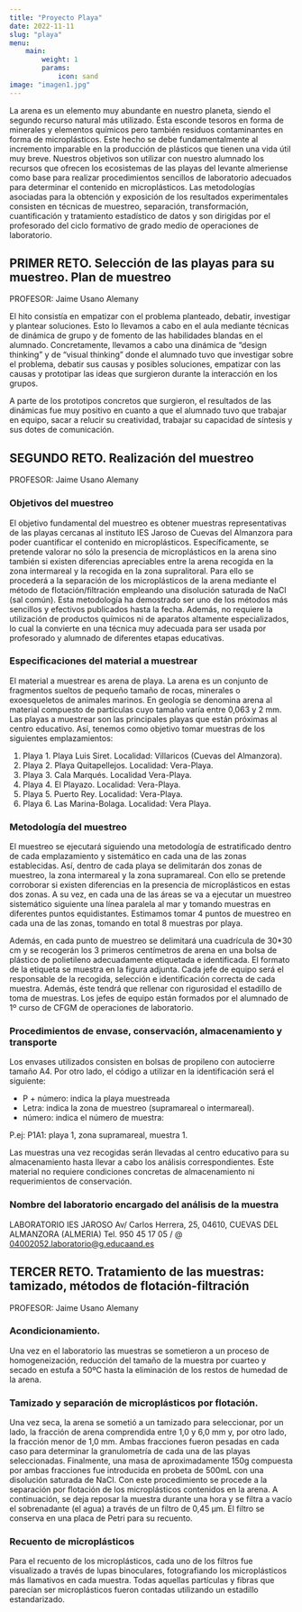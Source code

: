 ```yaml
---
title: "Proyecto Playa"
date: 2022-11-11
slug: "playa"
menu:
    main:
        weight: 1
        params: 
            icon: sand
image: "imagen1.jpg"
---
```



La arena es un elemento muy abundante en nuestro planeta, siendo el segundo recurso natural más utilizado. Ésta esconde tesoros en forma de minerales y elementos químicos pero también residuos contaminantes en forma de microplásticos. Este hecho se debe fundamentalmente al incremento imparable en la producción de plásticos que tienen una vida útil muy breve. Nuestros objetivos son utilizar con nuestro alumnado  los recursos que ofrecen los ecosistemas de las playas del levante almeriense como base para realizar procedimientos sencillos de laboratorio adecuados para determinar el contenido en microplásticos. Las metodologías asociadas para la obtención y exposición de los resultados experimentales consisten en técnicas de muestreo, separación, transformación, cuantificación y tratamiento estadístico de datos y son dirigidas por el profesorado del ciclo formativo de grado medio de operaciones de laboratorio.

## PRIMER RETO. Selección de las playas para su muestreo. Plan de muestreo 
PROFESOR: Jaime Usano Alemany
 
El hito consistía en empatizar con el problema planteado, debatir, investigar y plantear soluciones. Esto lo llevamos a cabo en el aula  mediante técnicas de dinámica de grupo y de fomento de las habilidades blandas en el alumnado. Concretamente, llevamos a cabo una dinámica de “design thinking” y de “visual thinking” donde el alumnado tuvo que investigar sobre el problema, debatir sus causas y posibles soluciones, empatizar con las causas y prototipar las ideas que surgieron durante la interacción en los grupos.  
   
A parte de los prototipos concretos que surgieron, el resultados de las dinámicas fue muy positivo en cuanto a que el alumnado tuvo que trabajar en equipo, sacar a relucir su creatividad, trabajar su capacidad de síntesis y sus dotes de comunicación.    



## SEGUNDO RETO. Realización del muestreo 
PROFESOR: Jaime Usano Alemany

### Objetivos del muestreo
El objetivo fundamental del muestreo es obtener muestras representativas de las playas cercanas al instituto IES Jaroso de Cuevas del Almanzora para poder cuantificar el contenido en microplásticos. Específicamente, se pretende valorar no sólo la presencia de microplásticos en la arena sino también si existen diferencias apreciables entre la arena recogida en la zona intermareal y la recogida en la zona supralitoral. Para ello se procederá a la separación de los microplásticos de la arena mediante el método de flotación/filtración empleando una disolución saturada de NaCl (sal común). Esta metodología ha demostrado ser uno de los métodos más sencillos y efectivos publicados hasta la fecha. Además, no requiere la utilización de productos químicos ni de aparatos altamente especializados, lo cual la convierte en una técnica muy adecuada para ser usada por profesorado y alumnado de diferentes etapas educativas.  

### Especificaciones del material a muestrear
El material a muestrear es arena de playa. La arena es un conjunto de fragmentos sueltos de pequeño tamaño de rocas, minerales o exoesqueletos de animales marinos. En geología se denomina arena al material compuesto de partículas cuyo tamaño varía entre 0,063 y 2 mm. Las playas a muestrear son las principales playas que están próximas al centro educativo. Así, tenemos como objetivo tomar muestras de los siguientes emplazamientos:  

1.	Playa 1. Playa Luis Siret. Localidad: Villaricos (Cuevas del Almanzora).  
2.	Playa 2. Playa Quitapellejos. Localidad: Vera-Playa.  
3.	Playa 3. Cala Marqués. Localidad Vera-Playa.  
4.	Playa 4. El Playazo. Localidad: Vera-Playa.  
5.	Playa 5. Puerto Rey. Localidad: Vera-Playa.  
6.	Playa 6. Las Marina-Bolaga. Localidad: Vera Playa.  

### Metodología del muestreo
El muestreo se ejecutará siguiendo una metodología de estratificado dentro de cada emplazamiento y sistemático en cada una de las zonas establecidas. Así, dentro de cada playa se delimitarán dos zonas de muestreo, la zona intermareal y la zona supramareal. Con ello se pretende corroborar si existen diferencias en la presencia de microplásticos en estas dos zonas. A su vez, en cada una de las áreas se va a ejecutar un muestreo sistemático siguiente una línea paralela al mar y tomando muestras en diferentes puntos equidistantes. Estimamos tomar 4 puntos de muestreo en cada una de las zonas, tomando en total 8 muestras por playa.    
 	 
Además, en cada punto de muestreo se delimitará una cuadrícula de 30*30 cm y se recogerán los 3 primeros centímetros de arena en una bolsa de plástico de polietileno adecuadamente etiquetada e identificada. El formato de la etiqueta se muestra en la figura adjunta. Cada jefe de equipo será el responsable de la recogida, selección e identificación correcta de cada muestra. Además, éste tendrá que rellenar con rigurosidad el estadillo de toma de muestras. Los jefes de equipo están formados por el alumnado de 1º curso de CFGM de operaciones de laboratorio.   

### Procedimientos de envase, conservación, almacenamiento y transporte
Los envases utilizados consisten en bolsas de propileno con autocierre tamaño A4. Por otro lado, el código a utilizar en la identificación será el siguiente:

+	P + número: indica la playa muestreada
+	Letra: indica la zona de muestreo (supramareal o intermareal).
+	número: indica el número de muestra:

P.ej: P1A1: playa 1, zona supramareal, muestra 1.

Las muestras una vez recogidas serán llevadas al centro educativo para su almacenamiento hasta llevar a cabo los análisis correspondientes. Este material no requiere condiciones concretas de almacenamiento ni requerimientos de conservación.

### Nombre del laboratorio encargado del análisis de la muestra
LABORATORIO IES JAROSO
Av/ Carlos Herrera, 25, 04610, CUEVAS DEL ALMANZORA (ALMERIA)
Tel. 950 45 17 05 / @
04002052.laboratorio@g.educaand.es

         
## TERCER RETO. Tratamiento de las muestras: tamizado, métodos de flotación-filtración
PROFESOR: Jaime Usano Alemany

### Acondicionamiento.
Una vez en el laboratorio las muestras se sometieron a un proceso de homogeneización, reducción del tamaño de la muestra por cuarteo y secado en estufa a 50ºC hasta la eliminación de los restos de humedad de la arena.   

### Tamizado y separación de microplásticos por flotación.
Una vez seca, la arena se sometió a un tamizado para seleccionar, por un lado, la fracción de arena comprendida entre 1,0 y 6,0 mm y, por otro lado, la fracción menor de 1,0 mm. Ambas fracciones fueron pesadas en cada caso para determinar la granulometría de cada una de las playas seleccionadas.
Finalmente, una masa de aproximadamente 150g compuesta por ambas fracciones fue introducida en probeta de 500mL con una disolución saturada de NaCl. Con este procedimiento se procede a la separación por flotación de los microplásticos contenidos en la arena. A continuación, se deja reposar la muestra durante una hora y se filtra a vacío  el sobrenadante (el agua) a través de un filtro de 0,45 μm. El filtro se conserva en una placa de Petri para su recuento. 

### Recuento de microplásticos
Para el recuento de los microplásticos, cada uno de los filtros fue visualizado a través de lupas binoculares, fotografiando los microplásticos más llamativos en cada muestra. Todas aquellas partículas y fibras que parecían ser microplásticos fueron contadas utilizando un estadillo estandarizado. 
